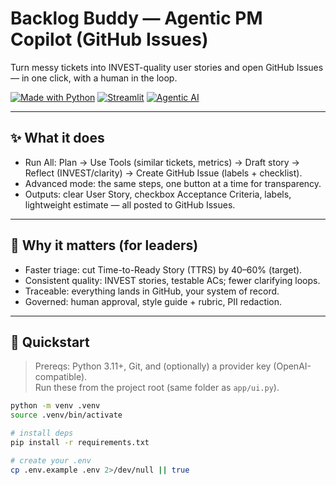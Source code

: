 # Backlog Buddy — Agentic PM Copilot (GitHub Issues)

Turn messy tickets into INVEST-quality user stories and open GitHub Issues — in one click, with a human in the loop.

[![Made with Python](https://img.shields.io/badge/Python-3.11%2B-blue)](#)
[![Streamlit](https://img.shields.io/badge/Streamlit-App-red)](#)
[![Agentic AI](https://img.shields.io/badge/Agentic-Plan%E2%86%92Tools%E2%86%92Draft%E2%86%92Reflect-green)](#)

---

## ✨ What it does

- Run All: Plan → Use Tools (similar tickets, metrics) → Draft story → Reflect (INVEST/clarity) → Create GitHub Issue (labels + checklist).
- Advanced mode: the same steps, one button at a time for transparency.
- Outputs: clear User Story, checkbox Acceptance Criteria, labels, lightweight estimate — all posted to GitHub Issues.

---

## 🧭 Why it matters (for leaders)

- Faster triage: cut Time-to-Ready Story (TTRS) by 40–60% (target).
- Consistent quality: INVEST stories, testable ACs; fewer clarifying loops.
- Traceable: everything lands in GitHub, your system of record.
- Governed: human approval, style guide + rubric, PII redaction.

---

## 🚀 Quickstart

> Prereqs: Python 3.11+, Git, and (optionally) a provider key (OpenAI-compatible).  
> Run these from the project root (same folder as `app/ui.py`).

```bash
python -m venv .venv
source .venv/bin/activate

# install deps
pip install -r requirements.txt

# create your .env
cp .env.example .env 2>/dev/null || true

